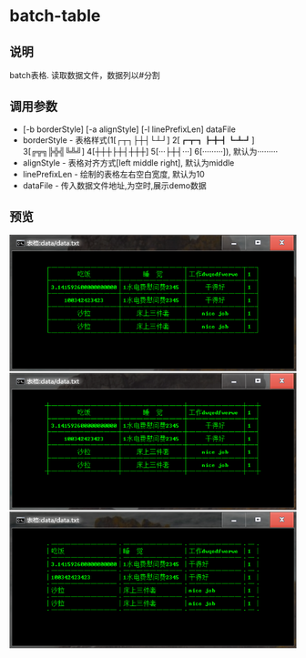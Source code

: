 # batch-table

## 说明
batch表格. 读取数据文件，数据列以#分割


## 调用参数
* [-b borderStyle] [-a alignStyle] [-l linePrefixLen] dataFile
* borderStyle - 表格样式(1[┌┬┐├┼┤└┴┘]  2[┏┳┓┣╋┫┗┻┛] 3[╔╦╗╠╬╣╚╩╝] 4[┼┼┼├┼┤┼┼┼] 5[···├┼┤···] 6[·········]), 默认为·········
* alignStyle - 表格对齐方式[left middle right], 默认为middle
* linePrefixLen - 绘制的表格左右空白宽度, 默认为10
* dataFile - 传入数据文件地址,为空时,展示demo数据



## 预览
<div align=center><img src="https://github.com/bjc5233/batch-table/raw/master/resources/demo.png"/></div>
<div align=center><img src="https://github.com/bjc5233/batch-table/raw/master/resources/demo2.png"/></div>
<div align=center><img src="https://github.com/bjc5233/batch-table/raw/master/resources/demo3.png"/></div>
